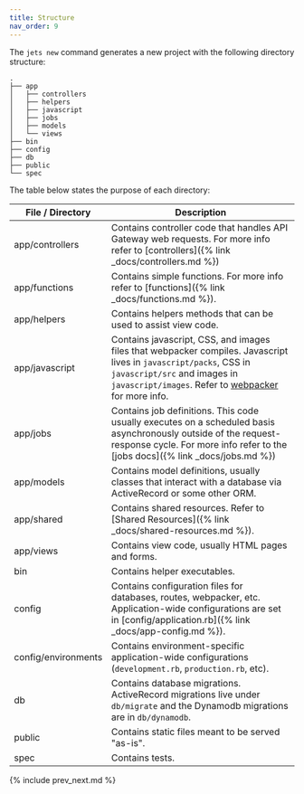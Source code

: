 ```yaml
---
title: Structure
nav_order: 9
---
```


The `jets new` command generates a new project with the following directory structure:

    .
    ├── app
    │   ├── controllers
    │   ├── helpers
    │   ├── javascript
    │   ├── jobs
    │   ├── models
    │   └── views
    ├── bin
    ├── config
    ├── db
    ├── public
    └── spec

The table below states the purpose of each directory:

File / Directory  | Description
------------- | -------------
app/controllers  | Contains controller code that handles API Gateway web requests. For more info refer to [controllers]({% link _docs/controllers.md %})
app/functions  | Contains simple functions.  For more info refer to [functions]({% link _docs/functions.md %}).
app/helpers  | Contains helpers methods that can be used to assist view code.
app/javascript  | Contains javascript, CSS, and images files that webpacker compiles. Javascript lives in `javascript/packs`, CSS in `javascript/src` and images in `javascript/images`. Refer to [webpacker](https://github.com/rails/webpacker) for more info.
app/jobs  | Contains job definitions. This code usually executes on a scheduled basis asynchronously outside of the request-response cycle.  For more info refer to the [jobs docs]({% link _docs/jobs.md %})
app/models  | Contains model definitions, usually classes that interact with a database via ActiveRecord or some other ORM.
app/shared  | Contains shared resources. Refer to [Shared Resources]({% link _docs/shared-resources.md %}).
app/views  | Contains view code, usually HTML pages and forms.
bin  | Contains helper executables.
config  | Contains configuration files for databases, routes, webpacker, etc.  Application-wide configurations are set in [config/application.rb]({% link _docs/app-config.md %}).
config/environments | Contains environment-specific application-wide configurations (`development.rb`, `production.rb`, etc).
db  | Contains database migrations. ActiveRecord migrations live under `db/migrate` and the Dynamodb migrations are in `db/dynamodb`.
public  | Contains static files meant to be served "as-is".
spec | Contains tests.

{% include prev_next.md %}
